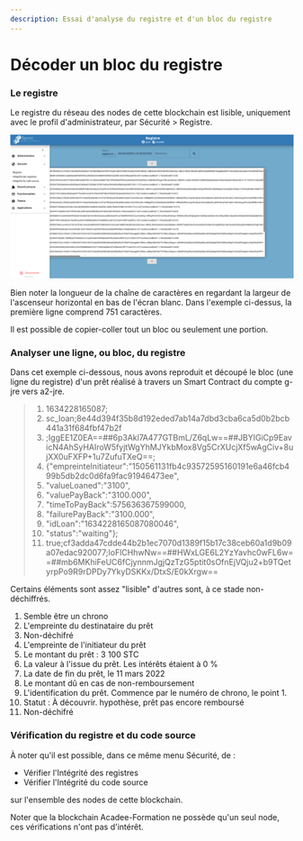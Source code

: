 ```yaml
---
description: Essai d'analyse du registre et d'un bloc du registre
---
```


# Décoder un bloc du registre

### Le registre

Le registre du réseau des nodes de cette blockchain est lisible, uniquement avec le profil d'administrateur, par Sécurité > Registre.

![Registre d'une blockchain Spuro. Possibilité de sauvegarder ce registre et de faire des recherches dans les chaînes de caractères.](<../.gitbook/assets/image (5) (1).png>)

Bien noter la longueur de la chaîne de caractères en regardant la largeur de l'ascenseur horizontal en bas de l'écran blanc. Dans l'exemple ci-dessus, la première ligne comprend 751 caractères.

Il est possible de copier-coller tout un bloc ou seulement une portion.

### Analyser une ligne, ou bloc, du registre

Dans cet exemple ci-dessous, nous avons reproduit et découpé le bloc (une ligne du registre) d'un prêt réalisé à travers un Smart Contract du compte g-jre vers a2-jre.

> 1. 1634228165087;
> 2. sc_loan;8e44d394f35b8d192eded7ab14a7dbd3cba6ca5d0b2bcb441a31f684fbf47b2f
> 3. ;IggEE1Z0EA==##6p3Akl7A477GTBmL/Z6qLw==##JBYIGiCp9EavicN4AhSyHAIroW5fyjtWgYhMJYkbMox8Vg5CrXUcjXf5wAgCiv+8ujXX0uFXFP+1u7ZufuTXeQ==;
> 4. {"empreinteInitiateur":"150561131fb4c93572595160191e6a46fcb499b5db2dc0d6fa9fac91946473ee", 
> 5. "valueLoaned":"3100", 
> 6. "valuePayBack":"3100.000",
> 7. "timeToPayBack":575636367599000,
> 8. "failurePayBack":"3100.000",
> 9. "idLoan":"1634228165087080046",
> 10. "status":"waiting"};
> 11. true;cf3adda47cdde44b2b1ec7070d1389f15b17c38ceb60a1d9b09a07edac920077;IoFlCHhwNw==##HWxLGE6L2YzYavhc0wFL6w==##mb6MKhiFeUC6fCjynnmJgjQzTzG5ptit0sOfnEjVQju2+b9TQetyrpPo9R9rDPDy7YkyDSKKx/DtxS/E0kXrgw==

Certains éléments sont assez "lisible" d'autres sont, à ce stade non-déchiffrés.

1. Semble être un chrono
2. L'empreinte du destinataire du prêt
3. Non-déchifré
4. L'empreinte de l'initiateur du prêt
5. Le montant du prêt : 3 100 STC
6. La valeur à l'issue du prêt. Les intérêts étaient à 0 %
7. La date de fin du prêt, le 11 mars 2022
8. Le montant dû en cas de non-remboursement
9. L'identification du prêt. Commence par le numéro de chrono, le point 1.
10. Statut : À découvrir. hypothèse, prêt pas encore remboursé
11. Non-déchifré

### Vérification du registre et du code source

À noter qu'il est possible, dans ce même menu Sécurité, de : 

* Vérifier l'Intégrité des registres
* Vérifier l'Intégrité du code source

sur l'ensemble des nodes de cette blockchain.



Noter que la blockchain Acadee-Formation ne possède qu'un seul node, ces vérifications n'ont pas d'intérêt.









###







